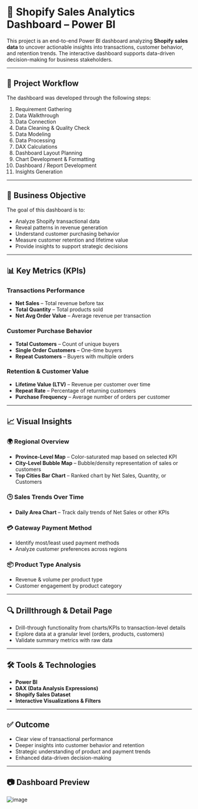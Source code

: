 # 🛒 Shopify Sales Analytics Dashboard – Power BI

This project is an end-to-end Power BI dashboard analyzing **Shopify sales data** to uncover actionable insights into transactions, customer behavior, and retention trends. The interactive dashboard supports data-driven decision-making for business stakeholders.

---

## 📌 Project Workflow

The dashboard was developed through the following steps:

1. Requirement Gathering  
2. Data Walkthrough  
3. Data Connection  
4. Data Cleaning & Quality Check  
5. Data Modeling  
6. Data Processing  
7. DAX Calculations  
8. Dashboard Layout Planning  
9. Chart Development & Formatting  
10. Dashboard / Report Development  
11. Insights Generation

---

## 🎯 Business Objective

The goal of this dashboard is to:

- Analyze Shopify transactional data  
- Reveal patterns in revenue generation  
- Understand customer purchasing behavior  
- Measure customer retention and lifetime value  
- Provide insights to support strategic decisions

---

## 📊 Key Metrics (KPIs)

### Transactions Performance

- **Net Sales** – Total revenue before tax  
- **Total Quantity** – Total products sold  
- **Net Avg Order Value** – Average revenue per transaction  

### Customer Purchase Behavior

- **Total Customers** – Count of unique buyers  
- **Single Order Customers** – One-time buyers  
- **Repeat Customers** – Buyers with multiple orders  

### Retention & Customer Value

- **Lifetime Value (LTV)** – Revenue per customer over time  
- **Repeat Rate** – Percentage of returning customers  
- **Purchase Frequency** – Average number of orders per customer  

---

## 📈 Visual Insights

### 🌍 Regional Overview

- **Province-Level Map** – Color-saturated map based on selected KPI  
- **City-Level Bubble Map** – Bubble/density representation of sales or customers  
- **Top Cities Bar Chart** – Ranked chart by Net Sales, Quantity, or Customers  

### 🕒 Sales Trends Over Time

- **Daily Area Chart** – Track daily trends of Net Sales or other KPIs   

### 💳 Gateway Payment Method

- Identify most/least used payment methods  
- Analyze customer preferences across regions  

### 📦 Product Type Analysis

- Revenue & volume per product type  
- Customer engagement by product category  

---

## 🔍 Drillthrough & Detail Page

- Drill-through functionality from charts/KPIs to transaction-level details  
- Explore data at a granular level (orders, products, customers)  
- Validate summary metrics with raw data  

---

## 🛠️ Tools & Technologies

- **Power BI**  
- **DAX (Data Analysis Expressions)**  
- **Shopify Sales Dataset**  
- **Interactive Visualizations & Filters**

---

## ✅ Outcome

- Clear view of transactional performance  
- Deeper insights into customer behavior and retention  
- Strategic understanding of product and payment trends  
- Enhanced data-driven decision-making

---

## 📷 Dashboard Preview



![image](https://github.com/user-attachments/assets/af616d98-11f7-4aeb-b5f0-de52df0ee488)



